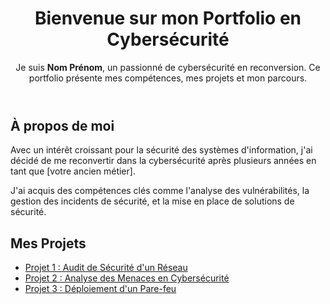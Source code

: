 <!DOCTYPE html>
<html lang="fr">
<head>
  <meta charset="UTF-8">
  <meta name="viewport" content="width=device-width, initial-scale=1.0">
  <title>Mon Portfolio en Cybersécurité</title>
  <link rel="stylesheet" href="styles.css"> <!-- Lien vers votre fichier CSS -->
</head>
<body>
  <header>
    <h1>Bienvenue sur mon Portfolio en Cybersécurité</h1>
    <p>Je suis <strong>Nom Prénom</strong>, un passionné de cybersécurité en reconversion. Ce portfolio présente mes compétences, mes projets et mon parcours.</p>
  </header>

  <section id="about">
    <h2>À propos de moi</h2>
    <p>Avec un intérêt croissant pour la sécurité des systèmes d'information, j'ai décidé de me reconvertir dans la cybersécurité après plusieurs années en tant que [votre ancien métier].</p>
    <p>J'ai acquis des compétences clés comme l'analyse des vulnérabilités, la gestion des incidents de sécurité, et la mise en place de solutions de sécurité.</p>
  </section>

  <section id="projects">
    <h2>Mes Projets</h2>
    <ul>
      <li><a href="#projet1">Projet 1 : Audit de Sécurité d'un Réseau</a></li>
      <li><a href="#projet2">Projet 2 : Analyse des Menaces en Cybersécurité</a></li>
      <li><a href="#projet3">Projet 3 : Déploiement d'un Pare-feu</a></li>
    </ul>
  </section>
</body>
</html>
